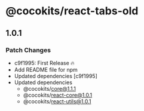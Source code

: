 # @cocokits/react-tabs-old

## 1.0.1

### Patch Changes

- c9f1995: First Release 🔥
- Add README file for npm
- Updated dependencies [c9f1995]
- Updated dependencies
  - @cocokits/core@1.1.1
  - @cocokits/react-core@1.0.1
  - @cocokits/react-utils@1.0.1
